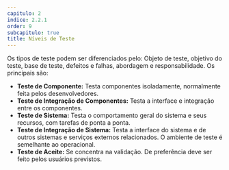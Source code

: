 ```yaml
---
capitulo: 2
indice: 2.2.1
order: 9
subcapitulo: true
title: Níveis de Teste
---
```


<p>Os tipos de teste podem ser diferenciados pelo: Objeto de teste, objetivo do teste, base de teste, defeitos e falhas, abordagem e responsabilidade. Os principais são: </p>

<ul>
    <li><b>Teste de Componente:</b> Testa componentes isoladamente, normalmente feita pelos desenvolvedores.  </li>
    <li><b>Teste de Integração de Componentes:</b> Testa a interface e integração entre os componentes.</li>
    <li><b>Teste de Sistema:</b> Testa o comportamento geral do sistema e seus recursos, com tarefas de ponta a ponta.</li>
    <li><b>Teste de Integração de Sistema:</b> Testa a interface do sistema e de outros sistemas e serviços externos relacionados. O ambiente de teste é semelhante ao operacional.</li>
    <li><b>Teste de Aceite:</b> Se concentra na validação. De preferência deve ser feito pelos usuários previstos.</li> 
</ul>

